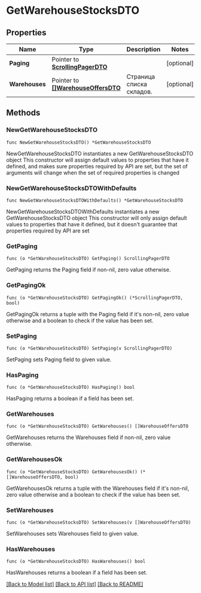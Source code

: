 # GetWarehouseStocksDTO

## Properties

Name | Type | Description | Notes
------------ | ------------- | ------------- | -------------
**Paging** | Pointer to [**ScrollingPagerDTO**](ScrollingPagerDTO.md) |  | [optional] 
**Warehouses** | Pointer to [**[]WarehouseOffersDTO**](WarehouseOffersDTO.md) | Страница списка складов. | [optional] 

## Methods

### NewGetWarehouseStocksDTO

`func NewGetWarehouseStocksDTO() *GetWarehouseStocksDTO`

NewGetWarehouseStocksDTO instantiates a new GetWarehouseStocksDTO object
This constructor will assign default values to properties that have it defined,
and makes sure properties required by API are set, but the set of arguments
will change when the set of required properties is changed

### NewGetWarehouseStocksDTOWithDefaults

`func NewGetWarehouseStocksDTOWithDefaults() *GetWarehouseStocksDTO`

NewGetWarehouseStocksDTOWithDefaults instantiates a new GetWarehouseStocksDTO object
This constructor will only assign default values to properties that have it defined,
but it doesn't guarantee that properties required by API are set

### GetPaging

`func (o *GetWarehouseStocksDTO) GetPaging() ScrollingPagerDTO`

GetPaging returns the Paging field if non-nil, zero value otherwise.

### GetPagingOk

`func (o *GetWarehouseStocksDTO) GetPagingOk() (*ScrollingPagerDTO, bool)`

GetPagingOk returns a tuple with the Paging field if it's non-nil, zero value otherwise
and a boolean to check if the value has been set.

### SetPaging

`func (o *GetWarehouseStocksDTO) SetPaging(v ScrollingPagerDTO)`

SetPaging sets Paging field to given value.

### HasPaging

`func (o *GetWarehouseStocksDTO) HasPaging() bool`

HasPaging returns a boolean if a field has been set.

### GetWarehouses

`func (o *GetWarehouseStocksDTO) GetWarehouses() []WarehouseOffersDTO`

GetWarehouses returns the Warehouses field if non-nil, zero value otherwise.

### GetWarehousesOk

`func (o *GetWarehouseStocksDTO) GetWarehousesOk() (*[]WarehouseOffersDTO, bool)`

GetWarehousesOk returns a tuple with the Warehouses field if it's non-nil, zero value otherwise
and a boolean to check if the value has been set.

### SetWarehouses

`func (o *GetWarehouseStocksDTO) SetWarehouses(v []WarehouseOffersDTO)`

SetWarehouses sets Warehouses field to given value.

### HasWarehouses

`func (o *GetWarehouseStocksDTO) HasWarehouses() bool`

HasWarehouses returns a boolean if a field has been set.


[[Back to Model list]](../README.md#documentation-for-models) [[Back to API list]](../README.md#documentation-for-api-endpoints) [[Back to README]](../README.md)


